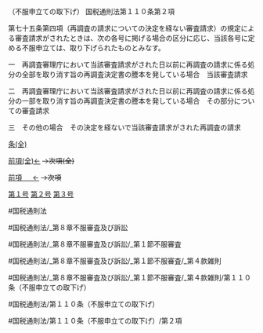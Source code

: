 （不服申立ての取下げ）
国税通則法第１１０条第２項

第七十五条第四項（再調査の請求についての決定を経ない審査請求）の規定による審査請求がされたときは、次の各号に掲げる場合の区分に応じ、当該各号に定める不服申立ては、取り下げられたものとみなす。

一　再調査審理庁において当該審査請求がされた日以前に再調査の請求に係る処分の全部を取り消す旨の再調査決定書の謄本を発している場合　当該審査請求

二　再調査審理庁において当該審査請求がされた日以前に再調査の請求に係る処分の一部を取り消す旨の再調査決定書の謄本を発している場合　その部分についての審査請求

三　その他の場合　その決定を経ないで当該審査請求がされた再調査の請求

[条(全)](国税通則法＿＿＿＿＿第１１０条_.md)

[前項(全)←](国税通則法＿＿＿＿＿第１１０条第１項_.md)  ~~→次項(全)~~

[前項 　 ←](国税通則法＿＿＿＿＿第１１０条第１項.md)  ~~→次項~~

[第１号](国税通則法＿＿＿＿＿第１１０条第２項第１号.md)  [第２号](国税通則法＿＿＿＿＿第１１０条第２項第２号.md)  [第３号](国税通則法＿＿＿＿＿第１１０条第２項第３号.md)  

#国税通則法

#国税通則法/_第８章不服審査及び訴訟

#国税通則法/_第８章不服審査及び訴訟/_第１節不服審査

#国税通則法/_第８章不服審査及び訴訟/_第１節不服審査/_第４款雑則

#国税通則法/_第８章不服審査及び訴訟/_第１節不服審査/_第４款雑則/第１１０条（不服申立ての取下げ）

#国税通則法/第１１０条（不服申立ての取下げ）

#国税通則法/第１１０条（不服申立ての取下げ）/第２項


